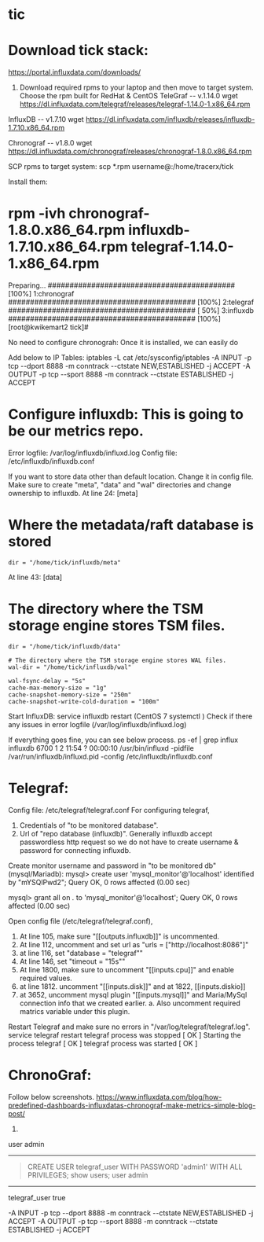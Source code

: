 # tic

Download tick stack:
====================
https://portal.influxdata.com/downloads/

1. Download required rpms to your laptop and then move to target system.
    Choose the rpm built for RedHat & CentOS
TeleGraf -- v.1.14.0
wget https://dl.influxdata.com/telegraf/releases/telegraf-1.14.0-1.x86_64.rpm

InfluxDB -- v1.7.10
wget https://dl.influxdata.com/influxdb/releases/influxdb-1.7.10.x86_64.rpm

Chronograf -- v1.8.0
wget https://dl.influxdata.com/chronograf/releases/chronograf-1.8.0.x86_64.rpm


SCP rpms to target system:
scp *.rpm username@<server>:/home/tracerx/tick


Install them:
# rpm -ivh chronograf-1.8.0.x86_64.rpm influxdb-1.7.10.x86_64.rpm telegraf-1.14.0-1.x86_64.rpm
Preparing...                ########################################### [100%]
   1:chronograf             ########################################### [100%]
   2:telegraf               ########################################### [ 50%]
   3:influxdb               ########################################### [100%]
[root@kwikemart2 tick]#



No need to configure chronograh: Once it is installed, we can easily do

Add below to IP Tables: iptables -L
cat /etc/sysconfig/iptables
-A INPUT -p tcp --dport 8888 -m conntrack --ctstate NEW,ESTABLISHED -j ACCEPT
-A OUTPUT -p tcp --sport 8888 -m conntrack --ctstate ESTABLISHED -j ACCEPT


Configure influxdb: This is going to be our metrics repo.
==================
Error logfile: /var/log/influxdb/influxd.log
Config file: /etc/influxdb/influxdb.conf

If you want to store data other than default location. Change it in config file.
Make sure to create "meta", "data" and "wal" directories and change ownership to influxdb.
At line 24:
 [meta]
 # Where the metadata/raft database is stored
    dir = "/home/tick/influxdb/meta"

At line 43:
[data]
 # The directory where the TSM storage engine stores TSM files.
    dir = "/home/tick/influxdb/data"

    # The directory where the TSM storage engine stores WAL files.
    wal-dir = "/home/tick/influxdb/wal"

    wal-fsync-delay = "5s"
    cache-max-memory-size = "1g"
    cache-snapshot-memory-size = "250m"
    cache-snapshot-write-cold-duration = "100m"

 Start InfluxDB:
 service influxdb restart  (CentOS 7 systemctl )
 Check if there any issues in error logfile (/var/log/influxdb/influxd.log)

 If everything goes fine, you can see below process.
 ps -ef | grep influx
 influxdb  6700     1  2 11:54 ?        00:00:10 /usr/bin/influxd -pidfile /var/run/influxdb/influxd.pid -config /etc/influxdb/influxdb.conf



Telegraf:
========
Config file: /etc/telegraf/telegraf.conf
For configuring telegraf,
   1. Credentials of "to be monitored database".
   2. Url of "repo database (influxdb)". Generally influxdb accept passwordless http request so we do not have to create
      username & password for connecting influxdb.


Create monitor username and password in "to be monitored db" (mysql/Mariadb):
mysql> create user 'mysql_monitor'@'localhost' identified by "mYSQlPwd2";
Query OK, 0 rows affected (0.00 sec)

mysql> grant all on *.* to 'mysql_monitor'@'localhost';
Query OK, 0 rows affected (0.00 sec)


Open config file (/etc/telegraf/telegraf.conf),
1. At line 105, make sure "[[outputs.influxdb]]" is uncommented.
2. At line 112, uncomment and set url as "urls = ["http://localhost:8086"]"
3. at line 116, set "database = "telegraf""
4. At line 146, set "timeout = "15s""
5. At line 1800, make sure to uncomment "[[inputs.cpu]]" and enable required values.
6. at line 1812. uncomment "[[inputs.disk]]" and at 1822, [[inputs.diskio]]
7. at 3652, uncomment mysql plugin "[[inputs.mysql]]" and Maria/MySql connection info that we created earlier.
    a. Also uncomment required matrics variable under this plugin.

Restart Telegraf and make sure no errors in "/var/log/telegraf/telegraf.log".
service telegraf restart
telegraf process was stopped [ OK ]
Starting the process telegraf [ OK ]
telegraf process was started [ OK ]


ChronoGraf:
==========

Follow below screenshots.
https://www.influxdata.com/blog/how-predefined-dashboards-influxdatas-chronograf-make-metrics-simple-blog-post/

1.
user admin
---- -----
> CREATE USER telegraf_user WITH PASSWORD 'admin1' WITH ALL PRIVILEGES;
> show users;
user          admin
----          -----
telegraf_user true

-A INPUT -p tcp --dport 8888 -m conntrack --ctstate NEW,ESTABLISHED -j ACCEPT
-A OUTPUT -p tcp --sport 8888 -m conntrack --ctstate ESTABLISHED -j ACCEPT


